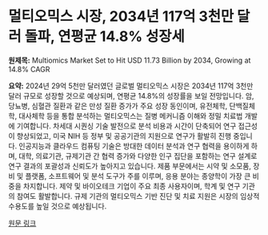 # 멀티오믹스 시장, 2034년 117억 3천만 달러 돌파, 연평균 14.8% 성장세

**원제목:** Multiomics Market Set to Hit USD 11.73 Billion by 2034, Growing at 14.8% CAGR

**요약:** 2024년 29억 5천만 달러였던 글로벌 멀티오믹스 시장은 2034년 117억 3천만 달러 규모로 성장할 것으로 예상되며, 연평균 14.8%의 성장률을 보일 전망입니다.  암, 당뇨병, 심혈관 질환과 같은 만성 질환 증가가 주요 성장 동인이며, 유전체학, 단백질체학, 대사체학 등을 통합 분석하는 멀티오믹스는 질병 메커니즘 이해와 정밀 치료법 개발에 기여합니다. 차세대 시퀀싱 기술 발전으로 분석 비용과 시간이 단축되어 연구 접근성이 향상되었고,  미국 NIH 등 정부 및 공공기관의 지원으로 연구가 활발히 진행 중입니다. 인공지능과 클라우드 컴퓨팅 기술은 방대한 데이터 분석과 연구 협력을 용이하게 하며,  대학, 의료기관, 규제기관 간 협력 증가와 다양한 인구 집단을 포함하는 연구 설계로 연구 결과의 포괄성과 신뢰도가 높아지고 있습니다.  제품 부문에서는 시약 및 소모품, 장비 및 플랫폼, 소프트웨어 및 분석 도구가 주를 이루며, 응용 분야는 종양학이 가장 큰 비중을 차지합니다.  제약 및 바이오테크 기업이 주요 최종 사용자이며, 학계 및 연구 기관의 참여도 활발합니다.  규제 기관의 멀티오믹스 기반 진단 및 치료 지원은 시장의 임상적 수용도를 높일 것으로 예상됩니다.

[원문 링크](https://media.market.us/multiomics-market-news/)
